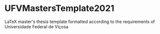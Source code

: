 # UFVMastersTemplate2021
LaTeX master's thesis template formatted according to the requirements of Universidade Federal de Viçosa
